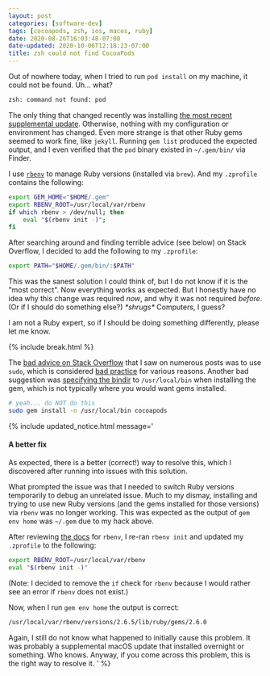 ```yaml
---
layout: post
categories: [software-dev]
tags: [cocoapods, zsh, ios, macos, ruby]
date: 2020-08-26T16:03:48-07:00
date-updated: 2020-10-06T12:18:23-07:00
title: zsh could not find CocoaPods
---
```


Out of nowhere today, when I tried to run `pod install` on my machine, it could not be found. Uh... what?

<!--excerpt-->

```bash
zsh: command not found: pod
```

The only thing that changed recently was installing [the most recent supplemental update](https://www.macrumors.com/2020/08/12/apple-releases-macos-10-16-5-supplemental-update/). Otherwise, nothing with my configuration or environment has changed. Even more strange is that other Ruby gems seemed to work fine, like `jekyll`. Running `gem list` produced the expected output, and I even verified that the `pod` binary existed in `~/.gem/bin/` via Finder.

I use [`rbenv`](https://github.com/rbenv/rbenv) to manage Ruby versions (installed via `brew`). And my `.zprofile` contains the following:

```bash
export GEM_HOME="$HOME/.gem"
export RBENV_ROOT=/usr/local/var/rbenv
if which rbenv > /dev/null; then
    eval "$(rbenv init -)";
fi
```

After searching around and finding terrible advice (see below) on Stack Overflow, I decided to add the following to my `.zprofile`:

```bash
export PATH="$HOME/.gem/bin/:$PATH"
```

This was the sanest solution I could think of, but I do not know if it is the "most correct". Now everything works as expected. But I honestly have no idea why this change was required *now*, and why it was not required *before*. (Or if I should do something else?) *\*shrugs\** Computers, I guess?

I am not a Ruby expert, so if I should be doing something differently, please let me know.

{% include break.html %}

The [bad advice on Stack Overflow](https://stackoverflow.com/questions/2119064/sudo-gem-install-or-gem-install-and-gem-locations) that I saw on numerous posts was to use `sudo`, which is considered [bad practice](https://github.com/calabash/calabash-ios/wiki/Best-Practice%3A--Never-install-gems-with-sudo) for various reasons. Another bad suggestion was [specifying the bindir](https://guides.rubygems.org/command-reference/#gem-install) to `/usr/local/bin` when installing the gem, which is not typically where you would want gems installed.

```bash
# yeah... do NOT do this
sudo gem install -n /usr/local/bin cocoapods
```

{% include updated_notice.html
message='
#### A better fix

As expected, there is a better (correct!) way to resolve this, which I discovered after running into issues with this solution.

What prompted the issue was that I needed to switch Ruby versions temporarily to debug an unrelated issue. Much to my dismay, installing and trying to use new Ruby versions (and the gems installed for those versions) via `rbenv` was no longer working. This was expected as the output of `gem env home` was `~/.gem` due to my hack above.

After reviewing [the docs](https://github.com/rbenv/rbenv) for `rbenv`, I re-ran `rbenv init` and updated my `.zprofile` to the following:

```bash
export RBENV_ROOT=/usr/local/var/rbenv
eval "$(rbenv init -)"
```

(Note: I decided to remove the `if` check for `rbenv` because I would rather see an error if `rbenv` does not exist.)

Now, when I run `gem env home` the output is correct:

```bash
/usr/local/var/rbenv/versions/2.6.5/lib/ruby/gems/2.6.0
```

Again, I still do not know what happened to initially cause this problem. It was probably a supplemental macOS update that installed overnight or something. Who knows. Anyway, if you come across this problem, this is the right way to resolve it.
' %}
